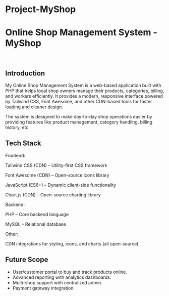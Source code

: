 # Project-<b color='blue'>MyShop</b>

<h1>Online Shop Management System - <span>My</span><span>Shop</span></h1>
<br>
<h2>Introduction</h2>
<p>
My Online Shop Management System is a web-based application built with PHP that helps local shop owners manage their products, categories, billing, and workers efficiently. It provides a modern, responsive interface powered by Tailwind CSS, Font Awesome, and other CDN-based tools for faster loading and cleaner design.

The system is designed to make day-to-day shop operations easier by providing features like product management, category handling, billing history, etc</p>
<h2>Tech Stack</h2>

Frontend:

Tailwind CSS
 (CDN) – Utility-first CSS framework

Font Awesome
 (CDN) – Open-source icons library

JavaScript (ES6+)
 – Dynamic client-side functionality

Chart.js
 (CDN) – Open-source charting library

Backend:

PHP
 – Core backend language

MySQL
 – Relational database

Other:

CDN integrations for styling, icons, and charts (all open-source)
<h2>Future Scope</h2>
<ul>
  <li>
User/customer portal to buy and track products online.</li>

<li>Advanced reporting with analytics dashboards.</li>

<li>Multi-shop support with centralized admin.</li>

<li>Payment gateway integration.</li></ul>

